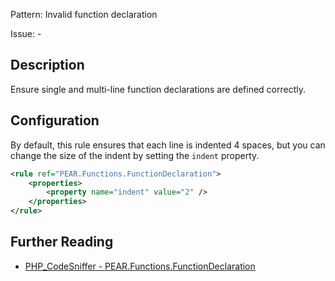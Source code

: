 Pattern: Invalid function declaration

Issue: -

## Description

Ensure single and multi-line function declarations are defined correctly.

## Configuration

By default, this rule ensures that each line is indented 4 spaces, but you can change the size of the indent by setting the `indent` property.

```xml
<rule ref="PEAR.Functions.FunctionDeclaration">
    <properties>
        <property name="indent" value="2" />
    </properties>
</rule>
```

## Further Reading

* [PHP_CodeSniffer - PEAR.Functions.FunctionDeclaration](https://github.com/squizlabs/PHP_CodeSniffer/blob/master/src/Standards/PEAR/Sniffs/Functions/FunctionDeclarationSniff.php)